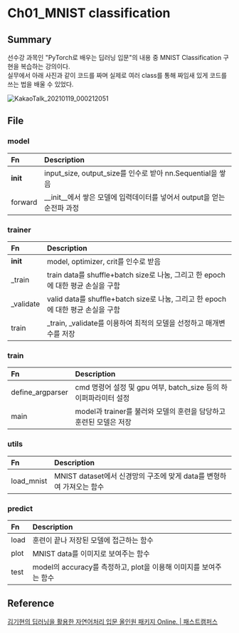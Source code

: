 # Ch01_MNIST classification

## Summary

선수강 과목인 "PyTorch로 배우는 딥러닝 입문"의 내용 중 MNIST Classification 구현을 복습하는 강의이다.  
실무에서 아래 사진과 같이 코드를 짜며 실제로 여러 class를 통해 짜임새 있게 코드를 쓰는 법을 배울 수 있었다.  

![KakaoTalk_20210119_000212051](https://user-images.githubusercontent.com/55529617/104931373-a7a82a00-59e9-11eb-9c7b-77c7107515cb.jpg)


## File

### model

| Fn | Description |
|:-- |:-- |
| __init__ | input_size, output_size를 인수로 받아 nn.Sequential을 쌓음|
| forward | __init__에서 쌓은 모델에 입력데이터를 넣어서 output을 얻는 순전파 과정|

### trainer

| Fn | Description |
|:-- |:-- |
| __init__ | model, optimizer, crit를 인수로 받음 |
| _train | train data를 shuffle+batch size로 나눔, 그리고 한 epoch에 대한 평균 손실을 구함|
| _validate | valid data를 shuffle+batch size로 나눔, 그리고 한 epoch에 대한 평균 손실을 구함|
| train | _train, _validate를 이용하여 최적의 모델을 선정하고 매개변수를 저장|


### train

| Fn | Description |
|:-- |:-- |
| define_argparser | cmd 명령어 설정 및 gpu 여부, batch_size 등의 하이퍼파라미터 설정 |
| main | model과 trainer를 불러와 모델의 훈련을 담당하고 훈련된 모델은 저장|


### utils

| Fn | Description |
|:-- |:-- |
| load_mnist| MNIST dataset에서 신경망의 구조에 맞게 data를 변형하여 가져오는 함수 |

### predict

| Fn | Description |
|:-- |:-- |
| load | 훈련이 끝나 저장된 모델에 접근하는 함수|
| plot| MNIST data를 이미지로 보여주는 함수|
| test| model의 accuracy를 측정하고, plot을 이용해 이미지를 보여주는 함수|

## Reference

[김기현의 딥러닝을 활용한 자연어처리 입문 올인원 패키지 Online. | 패스트캠퍼스](https://www.fastcampus.co.kr/data_online_dpnlp)











